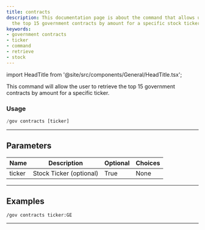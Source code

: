 ```yaml
---
title: contracts
description: This documentation page is about the command that allows users to retrieve
  the top 15 government contracts by amount for a specific stock ticker.
keywords:
- government contracts
- ticker
- command
- retrieve
- stock
---
```


import HeadTitle from '@site/src/components/General/HeadTitle.tsx';

<HeadTitle title="government: contracts - Discord Reference | OpenBB Bot Docs" />

This command will allow the user to retrieve the top 15 government contracts by amount for a specific ticker.

### Usage

```python wordwrap
/gov contracts [ticker]
```

---

## Parameters

| Name | Description | Optional | Choices |
| ---- | ----------- | -------- | ------- |
| ticker | Stock Ticker (optional) | True | None |


---

## Examples

```
/gov contracts ticker:GE
```

---
